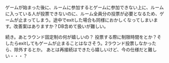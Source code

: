 ゲームが始まった後に、ルームに参加するとゲームに参加できない上に、ルームに入っている人が投票できないのに、ルーム全員分の投票が必要となるため、ゲームが止まってしまう。途中でexitした場合も同様におかしくなってしまいます。改善案はありますか？DB含めて扱いが難しい。

続き。あとラウンド固定制の何が嬉しいの？
投票する際に制限時間をとか？そしたらexitしてもゲームが止まることはなさそう。2ラウンド投票しなかったら、除外するとか。
あとは再接続はできたら嬉しいけど、今の仕様だと難しい・・・？